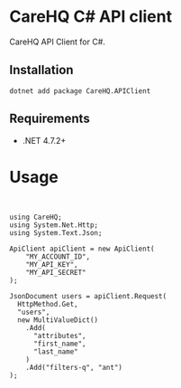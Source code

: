 # CareHQ C# API client

CareHQ API Client for C#.


## Installation

```
dotnet add package CareHQ.APIClient
```


## Requirements

- .NET 4.7.2+


# Usage

```Csharp


using CareHQ;
using System.Net.Http;
using System.Text.Json;

ApiClient apiClient = new ApiClient(
    "MY_ACCOUNT_ID",
    "MY_API_KEY",
    "MY_API_SECRET"
);

JsonDocument users = apiClient.Request(
  HttpMethod.Get,
  "users",
  new MultiValueDict()
    .Add(
      "attributes",
      "first_name",
      "last_name"
    )
    .Add("filters-q", "ant")
);
```

